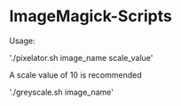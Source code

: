 # ImageMagick-Scripts


Usage: 

'./pixelator.sh image_name scale_value'

A scale value of 10 is recommended

'./greyscale.sh image_name'
